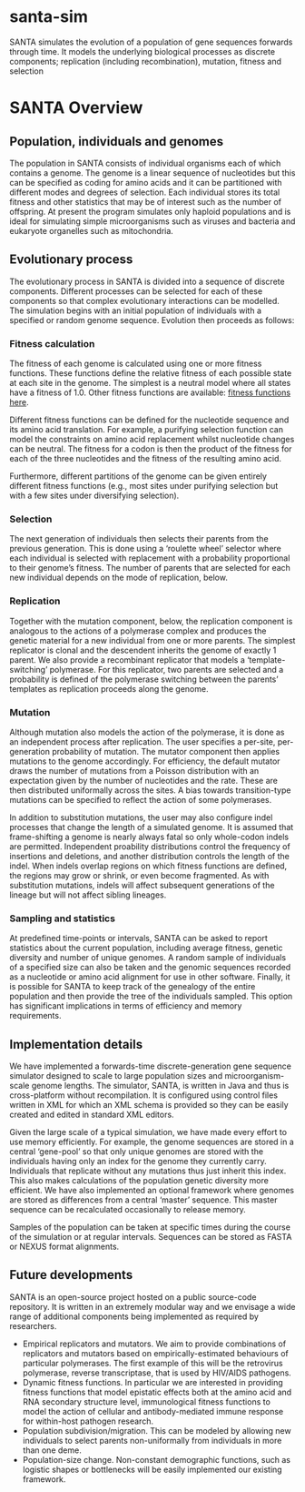 # santa-sim
SANTA simulates the evolution of a population of gene sequences forwards through time. It models the underlying biological processes as discrete components; replication (including recombination), mutation, fitness and selection

# SANTA Overview #
## Population, individuals and genomes ##
The population in SANTA consists of individual organisms each of which contains a genome. The genome is a linear sequence of nucleotides but this can be specified as coding for amino acids and it can be partitioned with different modes and degrees of selection. Each individual stores its total fitness and other statistics that may be of interest such as the number of offspring. At present the program simulates only haploid populations and is ideal for simulating simple microorganisms such as viruses and bacteria and eukaryote organelles such as mitochondria.
## Evolutionary process ##
The evolutionary process in SANTA is divided into a sequence of discrete components. Different processes can be selected for each of these components so that complex evolutionary interactions can be modelled. The simulation begins with an initial population of individuals with a specified or random genome sequence. Evolution then proceeds as follows:
### Fitness calculation ###
The fitness of each genome is calculated using one or more fitness functions. These functions define the relative fitness of each possible state at each site in the genome. The simplest is a neutral model where all states have a fitness of 1.0. Other fitness functions are available: [fitness functions here](list.md).

Different fitness functions can be defined for the nucleotide sequence and its amino acid translation. For example, a purifying selection function can model the constraints on amino acid replacement whilst nucleotide changes can be neutral. The fitness for a codon is then the product of the fitness for each of the three nucleotides and the fitness of the resulting amino acid.

Furthermore, different partitions of the genome can be given entirely different fitness functions (e.g., most sites under purifying selection but with a few sites under diversifying selection).
### Selection ###
The next generation of individuals then selects their parents from the previous generation. This is done using a ‘roulette wheel’ selector where each individual is selected with replacement with a probability proportional to their genome’s fitness.  The number of parents that are selected for each new individual depends on the mode of replication, below.
### Replication ###
Together with the mutation component, below, the replication component is analogous to the actions of a polymerase complex and produces the genetic material for a new individual from one or more parents. The simplest replicator is clonal and the descendent inherits the genome of exactly 1 parent. We also provide a recombinant replicator that models a ‘template-switching’ polymerase. For this replicator, two parents are selected and a probability is defined of the polymerase switching between the parents’ templates as replication proceeds along the genome.
### Mutation ###

Although mutation also models the action of the polymerase, it is done
as an independent process after replication. The user specifies a
per-site, per-generation probability of mutation. The mutator
component then applies mutations to the genome accordingly. For
efficiency, the default mutator draws the number of mutations from a
Poisson distribution with an expectation given by the number of
nucleotides and the rate. These are then distributed uniformally
across the sites. A bias towards transition-type mutations can be
specified to reflect the action of some polymerases.

In addition to substitution mutations, the user may also configure
indel processes that change the length of a simulated genome.  It is
assumed that frame-shifting a genome is nearly always fatal so only
whole-codon indels are permitted.  Independent proability
distributions control the frequency of insertions and deletions, and
another distribution controls the length of the indel.  When indels
overlap regions on which fitness functions are defined, the regions
may grow or shrink, or even become fragmented.  As with
substitution mutations, indels will affect subsequent generations of
the lineage but will not affect sibling lineages.

### Sampling and statistics ###
At predefined time-points or intervals, SANTA can be asked to report statistics about the current population, including average fitness, genetic diversity and number of unique genomes. A random sample of individuals of a specified size can also be taken and the genomic sequences recorded as a nucleotide or amino acid alignment for use in other software. Finally, it is possible for SANTA to keep track of the genealogy of the entire population and then provide the tree of the individuals sampled. This option has significant implications in terms of efficiency and memory requirements.
## Implementation details ##
We have implemented a forwards-time discrete-generation gene sequence simulator designed to scale to large population sizes and microorganism-scale genome lengths. The simulator, SANTA, is written in Java and thus is cross-platform without recompilation. It is configured using control files written in XML for which an XML schema is provided so they can be easily created and edited in standard XML editors.

Given the large scale of a typical simulation, we have made every effort to use memory efficiently. For example, the genome sequences are stored in a central ‘gene-pool’ so that only unique genomes are stored with the individuals having only an index for the genome they currently carry. Individuals that replicate without any mutations thus just inherit this index. This also makes calculations of the population genetic diversity more efficient. We have also implemented an optional framework where genomes are stored as differences from a central ‘master’ sequence. This master sequence can be recalculated occasionally to release memory.

Samples of the population can be taken at specific times during the course of the simulation or at regular intervals. Sequences can be stored as FASTA or NEXUS format alignments.
## Future developments ##
SANTA is an open-source project hosted on a public source-code repository. It is written in an extremely modular way and we envisage a wide range of additional components being implemented as required by researchers.
  * Empirical replicators and mutators. We aim to provide combinations of replicators and mutators based on empirically-estimated behaviours of particular polymerases. The first example of this will be the retrovirus polymerase, reverse transcriptase, that is used by HIV/AIDS pathogens.
  * Dynamic fitness functions. In particular we are interested in providing fitness functions that model epistatic effects both at the amino acid and RNA secondary structure level, immunological fitness functions to model the action of cellular and antibody-mediated immune response for within-host pathogen research.
  * Population subdivision/migration. This can be modeled by allowing new individuals to select parents non-uniformally from individuals in more than one deme.
  * Population-size change. Non-constant demographic functions, such as logistic shapes or bottlenecks will be easily implemented our existing framework.
